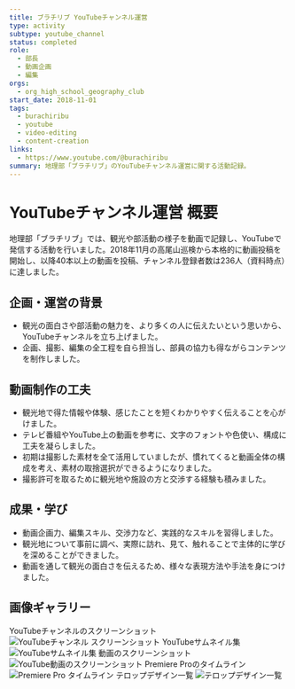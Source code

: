 ```yaml
---
title: ブラチリブ YouTubeチャンネル運営
type: activity
subtype: youtube_channel
status: completed
role:
  - 部長
  - 動画企画
  - 編集
orgs:
  - org_high_school_geography_club
start_date: 2018-11-01
tags:
  - burachiribu
  - youtube
  - video-editing
  - content-creation
links:
  - https://www.youtube.com/@burachiribu
summary: 地理部「ブラチリブ」のYouTubeチャンネル運営に関する活動記録。
---
```


# YouTubeチャンネル運営 概要

地理部「ブラチリブ」では、観光や部活動の様子を動画で記録し、YouTubeで発信する活動を行いました。2018年11月の高尾山巡検から本格的に動画投稿を開始し、以降40本以上の動画を投稿、チャンネル登録者数は236人（資料時点）に達しました。

## 企画・運営の背景

- 観光の面白さや部活動の魅力を、より多くの人に伝えたいという思いから、YouTubeチャンネルを立ち上げました。
- 企画、撮影、編集の全工程を自ら担当し、部員の協力も得ながらコンテンツを制作しました。

## 動画制作の工夫

- 観光地で得た情報や体験、感じたことを短くわかりやすく伝えることを心がけました。
- テレビ番組やYouTube上の動画を参考に、文字のフォントや色使い、構成に工夫を凝らしました。
- 初期は撮影した素材を全て活用していましたが、慣れてくると動画全体の構成を考え、素材の取捨選択ができるようになりました。
- 撮影許可を取るために観光地や施設の方と交渉する経験も積みました。

## 成果・学び

- 動画企画力、編集スキル、交渉力など、実践的なスキルを習得しました。
- 観光地について事前に調べ、実際に訪れ、見て、触れることで主体的に学びを深めることができました。
- 動画を通して観光の面白さを伝えるため、様々な表現方法や手法を身につけました。

## 画像ギャラリー

YouTubeチャンネルのスクリーンショット
![YouTubeチャンネル スクリーンショット](linked_assets/30_Background/extracurricular_activities/club_activities/burachiribu_club_activity/media_production/burachiribu_youtube_channel/youtube_channel_screenshot.jpg)
YouTubeサムネイル集
![YouTubeサムネイル集](linked_assets/30_Background/extracurricular_activities/club_activities/burachiribu_club_activity/media_production/burachiribu_youtube_channel/youtube_thumbnails_2025.jpg)
動画のスクリーンショット
![YouTube動画のスクリーンショット](linked_assets/30_Background/extracurricular_activities/club_activities/burachiribu_club_activity/media_production/burachiribu_youtube_channel/youtube_video_screenshot_2025.jpg)
Premiere Proのタイムライン
![Premiere Pro タイムライン](linked_assets/30_Background/extracurricular_activities/club_activities/burachiribu_club_activity/media_production/burachiribu_youtube_channel/premiere_timeline.jpg)
テロップデザイン一覧
![テロップデザイン一覧](linked_assets/30_Background/extracurricular_activities/club_activities/burachiribu_club_activity/media_production/burachiribu_youtube_channel/telop_designs.jpg)
